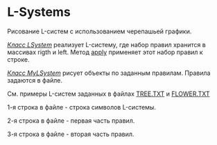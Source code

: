 # L-Systems

Рисование L-систем с использованием черепашьей графики.

[*Класс LSystem*](https://github.com/cheshire-salmon/L-Systems/blob/main/src/LSystem.java)
реализует L-систему, где набор правил хранится в массивах rigth и left.
Метод [apply](https://github.com/cheshire-salmon/L-Systems/blob/main/src/LSystem.java#L51) применяет этот набор правил к строке.

[*Класс MyLSystem*](https://github.com/cheshire-salmon/L-Systems/blob/main/src/MyLSystem.java)
рисует объекты по заданным правилам. Правила задаются в файле.

См. примеры L-систем заданных в файлах [TREE.TXT](https://github.com/cheshire-salmon/L-Systems/blob/main/TREE.TXT) и [FLOWER.TXT](https://github.com/cheshire-salmon/L-Systems/blob/main/FLOWER.TXT)

1-я строка в файле - строка символов L-системы.

2-я строка в файле - первая часть правил.

3-я строка в файле - вторая часть правил.

